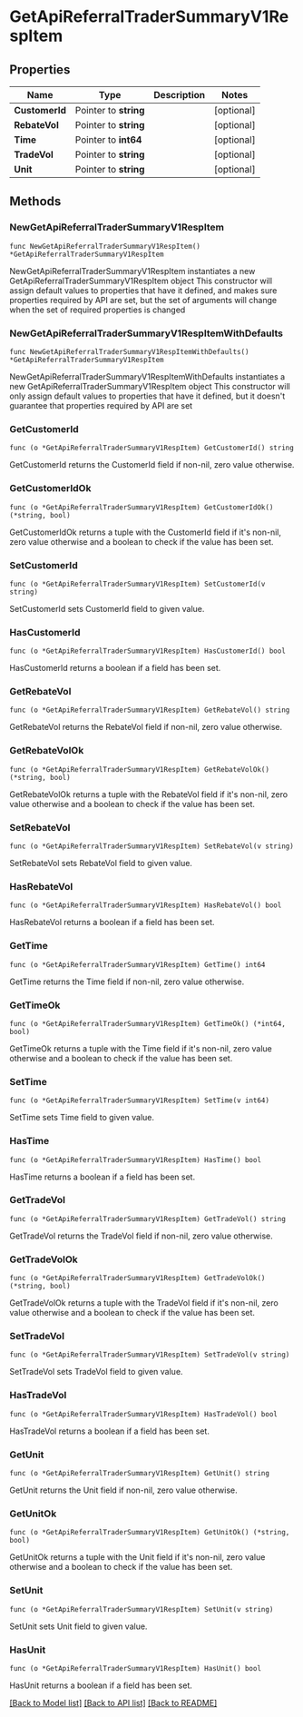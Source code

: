 # GetApiReferralTraderSummaryV1RespItem

## Properties

Name | Type | Description | Notes
------------ | ------------- | ------------- | -------------
**CustomerId** | Pointer to **string** |  | [optional] 
**RebateVol** | Pointer to **string** |  | [optional] 
**Time** | Pointer to **int64** |  | [optional] 
**TradeVol** | Pointer to **string** |  | [optional] 
**Unit** | Pointer to **string** |  | [optional] 

## Methods

### NewGetApiReferralTraderSummaryV1RespItem

`func NewGetApiReferralTraderSummaryV1RespItem() *GetApiReferralTraderSummaryV1RespItem`

NewGetApiReferralTraderSummaryV1RespItem instantiates a new GetApiReferralTraderSummaryV1RespItem object
This constructor will assign default values to properties that have it defined,
and makes sure properties required by API are set, but the set of arguments
will change when the set of required properties is changed

### NewGetApiReferralTraderSummaryV1RespItemWithDefaults

`func NewGetApiReferralTraderSummaryV1RespItemWithDefaults() *GetApiReferralTraderSummaryV1RespItem`

NewGetApiReferralTraderSummaryV1RespItemWithDefaults instantiates a new GetApiReferralTraderSummaryV1RespItem object
This constructor will only assign default values to properties that have it defined,
but it doesn't guarantee that properties required by API are set

### GetCustomerId

`func (o *GetApiReferralTraderSummaryV1RespItem) GetCustomerId() string`

GetCustomerId returns the CustomerId field if non-nil, zero value otherwise.

### GetCustomerIdOk

`func (o *GetApiReferralTraderSummaryV1RespItem) GetCustomerIdOk() (*string, bool)`

GetCustomerIdOk returns a tuple with the CustomerId field if it's non-nil, zero value otherwise
and a boolean to check if the value has been set.

### SetCustomerId

`func (o *GetApiReferralTraderSummaryV1RespItem) SetCustomerId(v string)`

SetCustomerId sets CustomerId field to given value.

### HasCustomerId

`func (o *GetApiReferralTraderSummaryV1RespItem) HasCustomerId() bool`

HasCustomerId returns a boolean if a field has been set.

### GetRebateVol

`func (o *GetApiReferralTraderSummaryV1RespItem) GetRebateVol() string`

GetRebateVol returns the RebateVol field if non-nil, zero value otherwise.

### GetRebateVolOk

`func (o *GetApiReferralTraderSummaryV1RespItem) GetRebateVolOk() (*string, bool)`

GetRebateVolOk returns a tuple with the RebateVol field if it's non-nil, zero value otherwise
and a boolean to check if the value has been set.

### SetRebateVol

`func (o *GetApiReferralTraderSummaryV1RespItem) SetRebateVol(v string)`

SetRebateVol sets RebateVol field to given value.

### HasRebateVol

`func (o *GetApiReferralTraderSummaryV1RespItem) HasRebateVol() bool`

HasRebateVol returns a boolean if a field has been set.

### GetTime

`func (o *GetApiReferralTraderSummaryV1RespItem) GetTime() int64`

GetTime returns the Time field if non-nil, zero value otherwise.

### GetTimeOk

`func (o *GetApiReferralTraderSummaryV1RespItem) GetTimeOk() (*int64, bool)`

GetTimeOk returns a tuple with the Time field if it's non-nil, zero value otherwise
and a boolean to check if the value has been set.

### SetTime

`func (o *GetApiReferralTraderSummaryV1RespItem) SetTime(v int64)`

SetTime sets Time field to given value.

### HasTime

`func (o *GetApiReferralTraderSummaryV1RespItem) HasTime() bool`

HasTime returns a boolean if a field has been set.

### GetTradeVol

`func (o *GetApiReferralTraderSummaryV1RespItem) GetTradeVol() string`

GetTradeVol returns the TradeVol field if non-nil, zero value otherwise.

### GetTradeVolOk

`func (o *GetApiReferralTraderSummaryV1RespItem) GetTradeVolOk() (*string, bool)`

GetTradeVolOk returns a tuple with the TradeVol field if it's non-nil, zero value otherwise
and a boolean to check if the value has been set.

### SetTradeVol

`func (o *GetApiReferralTraderSummaryV1RespItem) SetTradeVol(v string)`

SetTradeVol sets TradeVol field to given value.

### HasTradeVol

`func (o *GetApiReferralTraderSummaryV1RespItem) HasTradeVol() bool`

HasTradeVol returns a boolean if a field has been set.

### GetUnit

`func (o *GetApiReferralTraderSummaryV1RespItem) GetUnit() string`

GetUnit returns the Unit field if non-nil, zero value otherwise.

### GetUnitOk

`func (o *GetApiReferralTraderSummaryV1RespItem) GetUnitOk() (*string, bool)`

GetUnitOk returns a tuple with the Unit field if it's non-nil, zero value otherwise
and a boolean to check if the value has been set.

### SetUnit

`func (o *GetApiReferralTraderSummaryV1RespItem) SetUnit(v string)`

SetUnit sets Unit field to given value.

### HasUnit

`func (o *GetApiReferralTraderSummaryV1RespItem) HasUnit() bool`

HasUnit returns a boolean if a field has been set.


[[Back to Model list]](../README.md#documentation-for-models) [[Back to API list]](../README.md#documentation-for-api-endpoints) [[Back to README]](../README.md)


